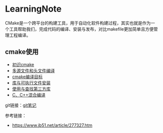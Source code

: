 # LearningNote
CMake是一个跨平台的构建工具，用于自动化软件构建过程，其实也就是作为一个工具帮助我们，完成代码的编译、安装与发布，对比makefile更加简单且方便管理工程编译。

## cmake使用
- [初识cmake](https://github.com/youyouf/cmake-use/blob/master/01/README.md)
- [多源文件和头文件编译](https://github.com/youyouf/cmake-use/blob/master/02/README.md)
- [cmake编译目标](https://github.com/youyouf/cmake-use/blob/master/03/README.md)
- [库与可执行文件安装](https://github.com/youyouf/cmake-use/blob/master/04/README.md)
- [使用与查找第三方库](https://github.com/youyouf/cmake-use/blob/master/05/README.md)
- [C、C++混合编译](https://github.com/youyouf/cmake-use/blob/master/06/README.md)


git链接：[git笔记](https://github.com/youyouf/cmake-use/blob/master/git%E7%AC%94%E8%AE%B0/git%E7%AC%94%E8%AE%B0.md)

参考链接：
- https://www.jb51.net/article/277327.htm